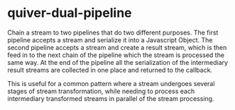 
quiver-dual-pipeline
====================

Chain a stream to two pipelines that do two different purposes. The first pipeline accepts a stream and serialize it into a Javascript Object. The second pipeline accepts a stream and create a result stream, which is then feed in to the next chain of the pipeline which the stream is processed the same way. At the end of the pipeline all the serialization of the intermediary result streams are collected in one place and returned to the callback.

This is useful for a common pattern where a stream undergoes several stages of stream transformation, while needing to process each intermediary transformed streams in parallel of the stream processing.
